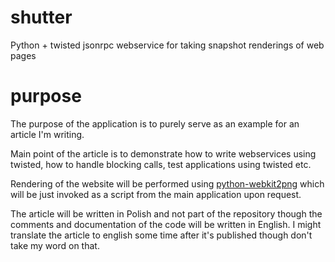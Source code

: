 shutter
=======

Python + twisted jsonrpc webservice for taking snapshot renderings of web pages

purpose
=======
The purpose of the application is to purely serve as an example for an article I'm writing.

Main point of the article is to demonstrate how to write webservices using twisted, how to handle blocking calls,
test applications using twisted etc.

Rendering of the website will be performed using [python-webkit2png](https://github.com/AdamN/python-webkit2png) which will be just invoked as a script from the main application upon request.

The article will be written in Polish and not part of the repository though the comments and documentation of the code will be written in English.
I might translate the article to english some time after it's published though don't take my word on that.
